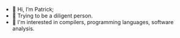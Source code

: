 - 👋 Hi, I’m Patrick;
- 🌲 Trying to be a diligent person.
- 🍕 I'm interested in compilers, programming languages, software analysis.
